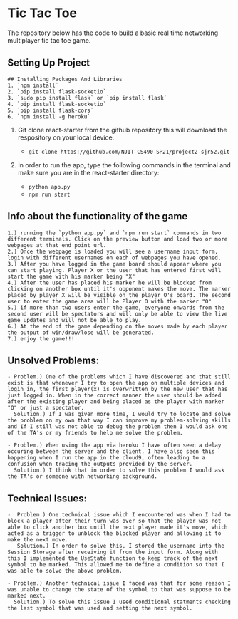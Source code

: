 # Tic Tac Toe 

The repository below has the code to build a basic real time networking multiplayer tic tac toe game.

## Setting Up Project
    ## Installing Packages And Libraries
    1. `npm install`
    2. `pip install flask-socketio`
    3. `sudo pip install flask` or `pip install flask`
    4. `pip install flask-socketio`
    5. `pip install flask-cors`
    6. `npm install -g heroku`
    

1. Git clone react-starter from the github repository this will download the respository on your local device.
    - `git clone https://github.com/NJIT-CS490-SP21/project2-sjr52.git`

2. In order to run the app, type the following commands in the terminal and make sure you are in the react-starter directory:
    - `python app.py`
    - `npm run start`

## Info about the functionality of the game
    1.) running the `python app.py` and `npm run start` commands in two different terminals. Click on the preview button and load two or more webpages at that end point url.
    2.) Once the webpage is loaded you will see a username input form, login with different usernames on each of webpages you have opened.
    3.) After you have logged in the game board should appear where you can start playing. Player X or the user that has entered first will start the game with his marker being "X"
    4.) After the user has placed his marker he will be blocked from clicking on another box until it's opponent makes the move. The marker placed by player X will be visible on the player O's board. The second user to enter the game area will be Player O with the marker "O"
    5.) if more than two users enter the game, everyone onwards from the second user will be spectators and will only be able to view the live game updates and will not be able to play.
    6.) At the end of the game depending on the moves made by each player the output of win/draw/lose will be generated.
    7.) enjoy the game!!!
    
    
## Unsolved Problems:
    - Problem.) One of the problems which I have discovered and that still exist is that whenever I try to open the app on multiple devices and login in, the first player(x) is overwritten by the new user that has just logged in. When in the correct manner the user should be added after the existing player and being placed as the player with marker "O" or just a spectator.
      Solution.) If I was given more time, I would try to locate and solve the problem on my own that way I can improve my problem-solving skills and If I still was not able to debug the problem then I would ask one of the TA's or my friends to help me solve the problem.
    
    - Problem.) When using the app via heroku I have often seen a delay occuring between the server and the client. I have also seen this happening when I run the app in the cloud9, often leading to a confusion when tracing the outputs provided by the server.
      Solution.) I think that in order to solve this problem I would ask the TA's or someone with networking background.
        

## Technical Issues:
    -  Problem.) One technical issue which I encountered was when I had to block a player after their turn was over so that the player was not able to click another box until the next player made it's move, which acted as a trigger to unblock the blocked player and allowing it to make the next move.
       Solution.) In order to solve this, I stored the username into the Session Storage after receiving it from the input form. Along with this I implemented the UseState function to keep track of the next symbol to be marked. This allowed me to define a condition so that I was able to solve the above problem.
    
    - Problem.) Another technical issue I faced was that for some reason I was unable to change the state of the symbol to that was suppose to be marked next.
      Solution.) To solve this issue I used conditional statments checking the last symbol that was used and setting the next symbol.